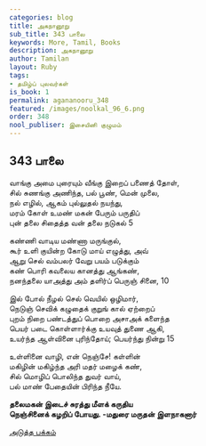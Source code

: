 ```yaml
---
categories: blog
title: அகநானூறு
sub_title: 343 பாலை
keywords: More, Tamil, Books
description: அகநானூறு
author: Tamilan
layout: Ruby
tags:
- தமிழ்ப் புலவர்கள்
is_book: 1
permalink: agananooru_348
featured: /images/noolkal_96_6.png
order: 348
nool_publiser: இசையினி குழுமம்
---
```



## 343 பாலை

வாங்கு அமை புரையும் வீங்கு இறைப் பணைத் தோள்,  
சில் சுணங்கு அணிந்த, பல் பூண், மென் முலை,  
நல் எழில், ஆகம் புல்லுதல் நயந்து,  
மரம் கோள் உமண் மகன் பேரும் பருதிப்  
புன் தலை சிதைத்த வன் தலை நடுகல் 5

கண்ணி வாடிய மண்ணா மருங்குல்,  
கூர் உளி குயின்ற கோடு மாய் எழுத்து, அவ்  
ஆறு செல் வம்பலர் வேறு பயம் படுக்கும்  
கண் பொரி கவலைய கானத்து ஆங்கண்,  
நனந்தலை யாஅத்து அம் தளிர்ப் பெருஞ் சினை, 10

இல் போல் நீழல் செல் வெயில் ஒழிமார்,  
நெடுஞ் செவிக் கழுதைக் குறுங் கால் ஏற்றைப்  
புறம் நிறை பண்டத்துப் பொறை அசாஅக் களைந்த  
பெயர் படை கொள்ளார்க்கு உயவுத் துணை ஆகி,  
உயர்ந்த ஆள்வினை புரிந்தோய்; பெயர்ந்து நின்று 15

உள்ளினை வாழி, என் நெஞ்சே! கள்ளின்  
மகிழின் மகிழ்ந்த அரி மதர் மழைக் கண்,  
சில் மொழிப் பொலிந்த துவர் வாய்,  
பல் மாண் பேதையின் பிரிந்த நீயே.

**தலைமகன் இடைச் சுரத்து மீளக் கருதிய  
நெஞ்சினைக் கழறிப் போயது. -மதுரை மருதன் இளநாகனார்**

[அடுத்த பக்கம்](agananooru_349)